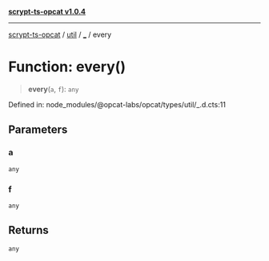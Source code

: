 [**scrypt-ts-opcat v1.0.4**](../../../../README.md)

***

[scrypt-ts-opcat](../../../../README.md) / [util](../../README.md) / [\_](../README.md) / every

# Function: every()

> **every**(`a`, `f`): `any`

Defined in: node\_modules/@opcat-labs/opcat/types/util/\_.d.cts:11

## Parameters

### a

`any`

### f

`any`

## Returns

`any`
